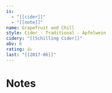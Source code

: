 ```yaml
---
is:
  - "[[cider]]"
  - "[[note]]"
name: Grapefruit and Chill
style: Cider - Traditional - Apfelwein
cidery: "[[Schilling Cider]]"
abv: 6
rating: 👍
last: "[[2017-06]]"
---
```

# Notes

